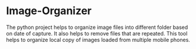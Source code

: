 # Image-Organizer
The python project helps to organize image files into different folder based on date of capture. It also helps to remove files that are repeated. This tool helps to organize local copy of images loaded from multiple mobile phones.  
